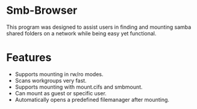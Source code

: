 Smb-Browser
===========

This program was designed to assist users in finding and mounting samba shared folders on a network while being easy yet functional.

Features
========
 * Supports mounting in rw/ro modes.
 * Scans workgroups very fast.
 * Supports mounting with mount.cifs and smbmount.
 * Can mount as guest or specific user.
 * Automatically opens a predefined filemanager after mounting.

